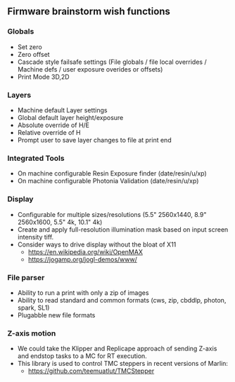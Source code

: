 ## Firmware brainstorm wish functions

### Globals
- Set zero
- Zero offset
- Cascade style failsafe settings (File globals / file local overrides / Machine defs / user exposure overides or offsets)
- Print Mode 3D,2D

### Layers
- Machine default Layer settings
- Global default layer height/exposure
- Absolute override of H/E
- Relative override of H
- Prompt user to save layer changes to file at print end

### Integrated Tools 
- On machine configurable Resin Exposure finder (date/resin/u/xp)
- On machine configurable Photonia Validation (date/resin/u/xp)

### Display
- Configurable for multiple sizes/resolutions (5.5" 2560x1440, 8.9" 2560x1600, 5.5" 4k, 10.1" 4k)
- Create and apply full-resolution illumination mask based on input screen intensity tiff.
- Consider ways to drive display without the bloat of X11
  - https://en.wikipedia.org/wiki/OpenMAX
  - https://jogamp.org/jogl-demos/www/
  
### File parser
- Ability to run a print with only a zip of images
- Ability to read standard and common formats (cws, zip, cbddlp, photon, spark, SL1)
- Plugabble new file formats

### Z-axis motion
- We could take the Klipper and Replicape approach of sending Z-axis and endstop tasks to a MC for RT execution.
- This library is used to control TMC steppers in recent versions of Marlin:
  - https://github.com/teemuatlut/TMCStepper
